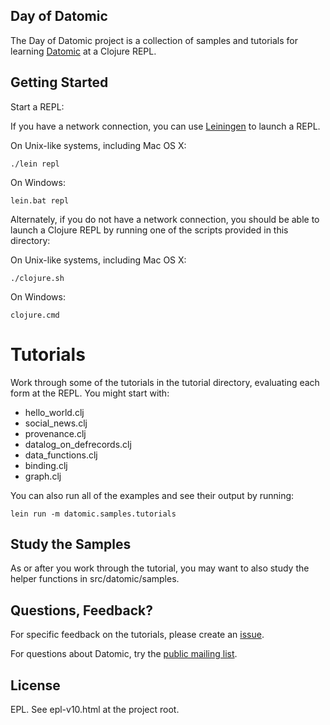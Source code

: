 ## Day of Datomic

The Day of Datomic project is a collection of samples and tutorials
for learning [Datomic](http://datomic.com) at a Clojure REPL.


## Getting Started

Start a REPL:

If you have a network connection, you can use
[Leiningen](http://leiningen.org) to launch a REPL.

On Unix-like systems, including Mac OS X:

    ./lein repl

On Windows:

    lein.bat repl


Alternately, if you do not have a network connection, you should
be able to launch a Clojure REPL by running one of the scripts
provided in this directory:

On Unix-like systems, including Mac OS X:

    ./clojure.sh

On Windows:

    clojure.cmd    


# Tutorials

Work through some of the tutorials in the tutorial directory,
evaluating each form at the REPL. You might start with:

* hello_world.clj
* social_news.clj
* provenance.clj
* datalog_on_defrecords.clj
* data_functions.clj
* binding.clj
* graph.clj

You can also run all of the examples and see their output by running:

    lein run -m datomic.samples.tutorials


## Study the Samples

As or after you work through the tutorial, you may want to also study
the helper functions in src/datomic/samples.


## Questions, Feedback?

For specific feedback on the tutorials, please create an
[issue](https://github.com/Datomic/day-of-datomic/issues).

For questions about Datomic, try the [public mailing
list](http://groups.google.com/group/datomic).


## License

EPL. See epl-v10.html at the project root.
